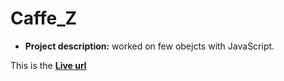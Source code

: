 # Caffe_Z
- **Project description:** worked on few obejcts with JavaScript.

This is the **[Live url](https://osamataani.github.io/Caffe_Z/)**
